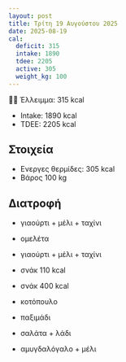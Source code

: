 ```yaml
---
layout: post
title: Τρίτη 19 Αυγούστου 2025
date: 2025-08-19
cal:
  deficit: 315
  intake: 1890
  tdee: 2205
  active: 305
  weight_kg: 100
---
```


💪🏻 Έλλειμμα: <span class="green">315 kcal</span>

- Intake: 1890 kcal
- ΤDEE: 2205 kcal

## Στοιχεία

- Ενεργες θερμίδες: 305 kcal
- Βάρος 100 kg

## Διατροφή

- γιαούρτι + μέλι + ταχίνι
- ομελέτα

- γιαούρτι + μέλι + ταχίνι
- σνάκ 110 kcal
- σνάκ 400 kcal

- κοτόπουλο
- παξιμάδι
- σαλάτα + λάδι

- αμυγδαλόγαλο + μέλι

